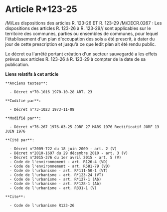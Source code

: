 # Article R*123-25

/M/Les dispositions des articles R. 123-26 ET R. 123-29 /M/DECR.0267 : Les dispositions des articles R. 123-26 à R. 123-29//
sont applicables sur le territoire des communes, parties ou ensembles de communes, pour lequel l'établissement d'un plan
d'occupation des sols a été prescrit, à dater du jour de cette prescription et jusqu'à ce que ledit plan ait été rendu
public.

Le décret ou l'arrêté portant création d'un secteur sauvegardé a les effets prévus aux articles R. 123-26 à R. 123-29 à
compter de la date de sa publication.

**Liens relatifs à cet article**

	**Anciens textes**:

	  - Décret n°70-1016 1970-10-28 ART. 23

	**Codifié par**:

	  - Décret n°73-1023 1973-11-08

	**Modifié par**:

	  - Décret n°76-267 1976-03-25 JORF 27 MARS 1976 Rectificatif JORF 13 JUIN 1976

	**Cité par**:

	  - Décret n°2009-722 du 18 juin 2009 - art. 2 (V)
	  - Décret n°2010-1697 du 29 décembre 2010 - art. 3 (V)
	  - Décret n°2015-376 du 1er avril 2015 - art. 5 (V)
	  - Code de l'environnement - art. R126-4 (VD)
	  - Code de l'environnement - art. R581-79 (VD)
	  - Code de l'urbanisme - art. R*111-50-1 (VT)
	  - Code de l'urbanisme - art. R*123-24 (VT)
	  - Code de l'urbanisme - art. R*127-1 (Ab)
	  - Code de l'urbanisme - art. R*128-1 (Ab)
	  - Code de l'urbanisme - art. R331-1 (V)

	**Cite**:

	  - Code de l'urbanisme R123-26
